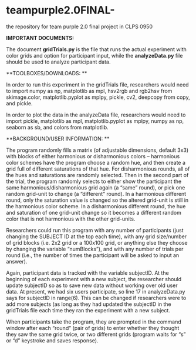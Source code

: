# teampurple2.0FINAL-
the repository for team purple 2.0 final project in CLPS 0950 

**IMPORTANT DOCUMENTS:**

The document **gridTrials.py** is the file that runs the actual experiment with color grids and option for participant input, while the **analyzeData.py** file should be used to analyze participant data. 

**TOOLBOXES/DOWNLOADS: **

In order to run this experiment in the gridTrials file, researchers would need to import numpy as np, matplotlib as mpl, hsv2rgb and rgb2hsv from skimage.color, matplotlib.pyplot as mplpy, pickle, cv2, deepcopy from copy, and pickle.  

In order to plot the data in the analyzeData file, researchers would need to import pickle, matplotlib as mpl, matplotlib.pyplot as mplpy, numpy as np, seaborn as sb, and colors from matplotlib. 

**BACKGROUND/USER INFORMATION: **

The program randomly fills a matrix (of adjustable dimensions, default 3x3) with blocks of either harmonious or disharmonious colors – harmonious color schemes have the program choose a random hue, and then create a grid full of different saturations of that hue. For disharmonious rounds, all of the hues and saturations are randomly selected. Then in the second part of the trial, the program randomly selects to either show the participant the same harmonious/disharmonious grid again (a “same” round), or pick one random grid-unit to change (a “different” round). In a harmonious different round, only the saturation value is changed so the altered grid-unit is still in the harmonious color scheme. In a disharmonious different round, the hue and saturation of one grid-unit change so it becomes a different random color that is not harmonious with the other grid-units. 

Researchers could run this program with any number of participants (just changing the SUBJECT ID at the top each time), with any grid size/number of grid blocks (i.e. 2x2 grid or a 100x100 grid, or anything else they choose by changing the variable “numBlocks”), and with any number of trials per round (i.e., the number of times the participant will be asked to input an answer). 

Again, participant data is tracked with the variable subjectID. At the beginning of each experiment with a new subject, the researcher should update subjectID so as to save new data without working over old user data. At present, we had six users participate, so line 17 in analyzeData.py says for subjectID in range(6). This can be changed if researchers were to add more subjects (as long as they had updated the subjectID in the gridTrials file each time they ran the experiment with a new subject. 

When participants take the program, they are prompted in the command window after each “round” (pair of grids) to enter whether they thought they saw the same grid twice, or two different grids (program waits for “s” or “d” keystroke and saves response). 


